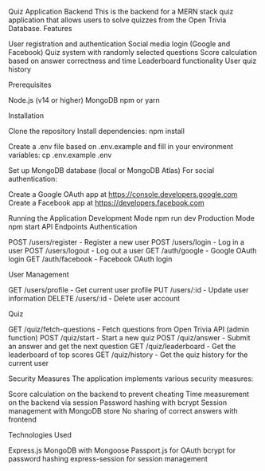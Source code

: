 Quiz Application Backend
This is the backend for a MERN stack quiz application that allows users to solve quizzes from the Open Trivia Database.
Features

User registration and authentication
Social media login (Google and Facebook)
Quiz system with randomly selected questions
Score calculation based on answer correctness and time
Leaderboard functionality
User quiz history

Prerequisites

Node.js (v14 or higher)
MongoDB
npm or yarn

Installation

Clone the repository
Install dependencies:
npm install

Create a .env file based on .env.example and fill in your environment variables:
cp .env.example .env

Set up MongoDB database (local or MongoDB Atlas)
For social authentication:

Create a Google OAuth app at https://console.developers.google.com
Create a Facebook app at https://developers.facebook.com



Running the Application
Development Mode
npm run dev
Production Mode
npm start
API Endpoints
Authentication

POST /users/register - Register a new user
POST /users/login - Log in a user
POST /users/logout - Log out a user
GET /auth/google - Google OAuth login
GET /auth/facebook - Facebook OAuth login

User Management

GET /users/profile - Get current user profile
PUT /users/:id - Update user information
DELETE /users/:id - Delete user account

Quiz

GET /quiz/fetch-questions - Fetch questions from Open Trivia API (admin function)
POST /quiz/start - Start a new quiz
POST /quiz/answer - Submit an answer and get the next question
GET /quiz/leaderboard - Get the leaderboard of top scores
GET /quiz/history - Get the quiz history for the current user

Security Measures
The application implements various security measures:

Score calculation on the backend to prevent cheating
Time measurement on the backend via session
Password hashing with bcrypt
Session management with MongoDB store
No sharing of correct answers with frontend

Technologies Used

Express.js
MongoDB with Mongoose
Passport.js for OAuth
bcrypt for password hashing
express-session for session management